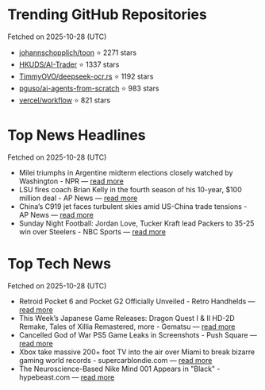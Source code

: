 # Trending GitHub Repositories
Fetched on 2025-10-28 (UTC)

- [johannschopplich/toon](https://github.com/johannschopplich/toon) ⭐ 2271 stars
- [HKUDS/AI-Trader](https://github.com/HKUDS/AI-Trader) ⭐ 1337 stars
- [TimmyOVO/deepseek-ocr.rs](https://github.com/TimmyOVO/deepseek-ocr.rs) ⭐ 1192 stars
- [pguso/ai-agents-from-scratch](https://github.com/pguso/ai-agents-from-scratch) ⭐ 983 stars
- [vercel/workflow](https://github.com/vercel/workflow) ⭐ 821 stars

# Top News Headlines
Fetched on 2025-10-28 (UTC)
- Milei triumphs in Argentine midterm elections closely watched by Washington - NPR — [read more](https://www.npr.org/2025/10/27/g-s1-95158/milei-triumphs-argentine-midterm-elections)
- LSU fires coach Brian Kelly in the fourth season of his 10-year, $100 million deal - AP News — [read more](https://apnews.com/article/lsu-brian-kelly-fired-749be2bf3e4e325b19b482b2dd4e2968)
- China’s C919 jet faces turbulent skies amid US-China trade tensions - AP News — [read more](https://apnews.com/article/china-us-aircraft-trade-comac-8eaf0e9f235b989cd8100152bd5c3f66)
- Sunday Night Football: Jordan Love, Tucker Kraft lead Packers to 35-25 win over Steelers - NBC Sports — [read more](https://www.nbcsports.com/nfl/profootballtalk/rumor-mill/news/sunday-night-football-jordan-love-tucker-kraft-lead-packers-to-35-25-win-over-steelers)

# Top Tech News
Fetched on 2025-10-28 (UTC)
- Retroid Pocket 6 and Pocket G2 Officially Unveiled - Retro Handhelds — [read more](https://retrohandhelds.gg/retroid-pocket-6-and-pocket-g2-officially-unveiled/)
- This Week’s Japanese Game Releases: Dragon Quest I & II HD-2D Remake, Tales of Xillia Remastered, more - Gematsu — [read more](https://www.gematsu.com/2025/10/this-weeks-japanese-game-releases-dragon-quest-i-ii-hd-2d-remake-tales-of-xillia-remastered-more)
- Cancelled God of War PS5 Game Leaks in Screenshots - Push Square — [read more](https://www.pushsquare.com/news/2025/10/cancelled-god-of-war-ps5-game-leaks-in-screenshots)
- Xbox take massive 200+ foot TV into the air over Miami to break bizarre gaming world records - supercarblondie.com — [read more](https://supercarblondie.com/xbox-ninja-gaiden-4-helicopter-record-swae-lee/)
- The Neuroscience-Based Nike Mind 001 Appears in "Black" - hypebeast.com — [read more](https://hypebeast.com/2025/10/nike-mind-001-black-hq4307-001-release-info)
